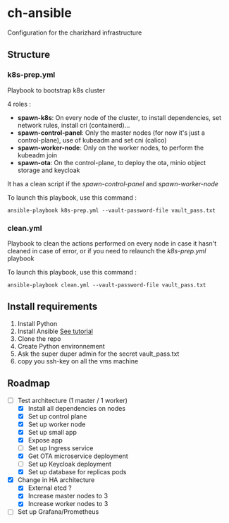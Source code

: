 # ch-ansible
Configuration for the charizhard infrastructure

## Structure 

### k8s-prep.yml
Playbook to bootstrap k8s cluster

4 roles :
-  **spawn-k8s**: On every node of the cluster, to install dependencies, set network rules, install cri (containerd)...
- **spawn-control-panel**: Only the master nodes (for now it's just a control-plane), use of kubeadm and set cni (calico)
- **spawn-worker-node**: Only on the worker nodes, to perform the kubeadm join
- **spawn-ota**: On the control-plane, to deploy the ota, minio object storage and keycloak

It has a clean script if the *spawn-control-panel* and *spawn-worker-node*

To launch this playbook, use this command :

```
ansible-playbook k8s-prep.yml --vault-password-file vault_pass.txt
```

### clean.yml

Playbook to clean the actions performed on every node in case it hasn't cleaned in case of error, or if you need to relaunch the *k8s-prep.yml* playbook

To launch this playbook, use this command :

```
ansible-playbook clean.yml --vault-password-file vault_pass.txt
```

## Install requirements

1. Install Python
2. Install Ansible [See tutorial](https://docs.ansible.com/ansible/latest/installation_guide/intro_installation.html)
3. Clone the repo
4. Create Python environnement
5. Ask the super duper admin for the secret vault_pass.txt
6. copy you ssh-key on all the vms machine

## Roadmap

- [ ] Test architecture (1 master / 1 worker)
    - [x] Install all dependencies on nodes
    - [x] Set up control plane
    - [x] Set up worker node
    - [x] Set up small app
    - [x] Expose app
    - [ ] Set up Ingress service
    - [x] Get OTA microservice deployment
    - [ ] Set up Keycloak deployment
    - [x] Set up database for replicas pods
- [x] Change in HA architecture
    - [x] External etcd ?
    - [x] Increase master nodes to 3
    - [x] Increase worker nodes to 3
- [ ] Set up Grafana/Prometheus
